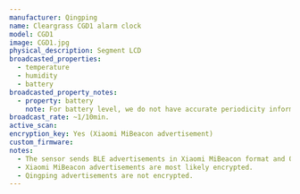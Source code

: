 ```yaml
---
manufacturer: Qingping
name: Cleargrass CGD1 alarm clock
model: CGD1
image: CGD1.jpg
physical_description: Segment LCD
broadcasted_properties:
  - temperature
  - humidity
  - battery
broadcasted_property_notes:
  - property: battery
    note: For battery level, we do not have accurate periodicity information yet.
broadcast_rate: ~1/10min.
active_scan:
encryption_key: Yes (Xiaomi MiBeacon advertisement)
custom_firmware:
notes:
  - The sensor sends BLE advertisements in Xiaomi MiBeacon format and Qingping format.
  - Xiaomi MiBeacon advertisements are most likely encrypted.
  - Qingping advertisements are not encrypted.
---
```

